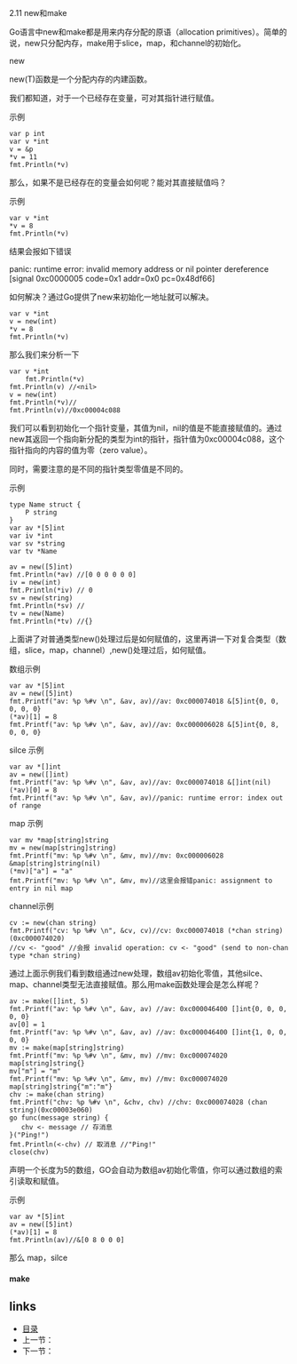 2.11 new和make

Go语言中new和make都是用来内存分配的原语（allocation primitives）。简单的说，new只分配内存，make用于slice，map，和channel的初始化。

new 

new(T)函数是一个分配内存的内建函数。

我们都知道，对于一个已经存在变量，可对其指针进行赋值。

示例

```
var p int
var v *int
v = &p
*v = 11
fmt.Println(*v)
```

那么，如果不是已经存在的变量会如何呢？能对其直接赋值吗？

示例

```
var v *int
*v = 8
fmt.Println(*v)
```

结果会报如下错误

panic: runtime error: invalid memory address or nil pointer dereference
[signal 0xc0000005 code=0x1 addr=0x0 pc=0x48df66]

如何解决？通过Go提供了new来初始化一地址就可以解决。

```
var v *int
v = new(int)
*v = 8
fmt.Println(*v)
```

那么我们来分析一下

```
var v *int
	fmt.Println(*v)
fmt.Println(v) //<nil>
v = new(int) 
fmt.Println(*v)//
fmt.Println(v)//0xc00004c088
```

我们可以看到初始化一个指针变量，其值为nil，nil的值是不能直接赋值的。通过new其返回一个指向新分配的类型为int的指针，指针值为0xc00004c088，这个指针指向的内容的值为零（zero value）。

同时，需要注意的是不同的指针类型零值是不同的。

示例

```
type Name struct {
	P string
}
var av *[5]int
var iv *int
var sv *string
var tv *Name

av = new([5]int)
fmt.Println(*av) //[0 0 0 0 0 0]
iv = new(int)
fmt.Println(*iv) // 0
sv = new(string) 
fmt.Println(*sv) //
tv = new(Name)
fmt.Println(*tv) //{}
```

上面讲了对普通类型new()处理过后是如何赋值的，这里再讲一下对复合类型（数组，slice，map，channel）,new()处理过后，如何赋值。

数组示例

```
var av *[5]int
av = new([5]int)
fmt.Printf("av: %p %#v \n", &av, av)//av: 0xc000074018 &[5]int{0, 0, 0, 0, 0} 
(*av)[1] = 8
fmt.Printf("av: %p %#v \n", &av, av)//av: 0xc000006028 &[5]int{0, 8, 0, 0, 0} 
```

silce 示例

```
var av *[]int
av = new([]int)
fmt.Printf("av: %p %#v \n", &av, av)//av: 0xc000074018 &[]int(nil) 
(*av)[0] = 8
fmt.Printf("av: %p %#v \n", &av, av)//panic: runtime error: index out of range
```

map 示例

```
var mv *map[string]string
mv = new(map[string]string)
fmt.Printf("mv: %p %#v \n", &mv, mv)//mv: 0xc000006028 &map[string]string(nil) 
(*mv)["a"] = "a"
fmt.Printf("mv: %p %#v \n", &mv, mv)//这里会报错panic: assignment to entry in nil map
```

channel示例

```
cv := new(chan string)
fmt.Printf("cv: %p %#v \n", &cv, cv)//cv: 0xc000074018 (*chan string)(0xc000074020) 
//cv <- "good" //会报 invalid operation: cv <- "good" (send to non-chan type *chan string)

```

通过上面示例我们看到数组通过new处理，数组av初始化零值，其他silce、map、channel类型无法直接赋值。那么用make函数处理会是怎么样呢？

```
av := make([]int, 5)
fmt.Printf("av: %p %#v \n", &av, av) //av: 0xc000046400 []int{0, 0, 0, 0, 0}
av[0] = 1
fmt.Printf("av: %p %#v \n", &av, av) //av: 0xc000046400 []int{1, 0, 0, 0, 0}
mv := make(map[string]string)
fmt.Printf("mv: %p %#v \n", &mv, mv) //mv: 0xc000074020 map[string]string{}
mv["m"] = "m"
fmt.Printf("mv: %p %#v \n", &mv, mv) //mv: 0xc000074020 map[string]string{"m":"m"}
chv := make(chan string)
fmt.Printf("chv: %p %#v \n", &chv, chv) //chv: 0xc000074028 (chan string)(0xc00003e060)
go func(message string) {
   chv <- message // 存消息
}("Ping!")
fmt.Println(<-chv) // 取消息 //"Ping!"
close(chv)
```







































声明一个长度为5的数组，GO会自动为数组av初始化零值，你可以通过数组的索引读取和赋值。

示例

```
var av *[5]int
av = new([5]int)
(*av)[1] = 8
fmt.Println(av)//&[0 8 0 0 0]
```

那么 map，silce

#### make





















## links

- [目录](https://github.com/guyan0319/golang_development_notes/blob/master/zh/preface.md)
- 上一节：
- 下一节：

